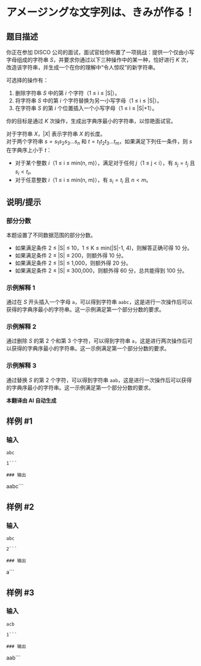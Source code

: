 # アメージングな文字列は、きみが作る！

## 题目描述

你正在参加 DISCO 公司的面试，面试官给你布置了一项挑战：提供一个仅由小写字母组成的字符串 $S$，并要求你通过以下三种操作中的某一种，恰好进行 $K$ 次，改造该字符串，并生成一个在你的理解中“令人惊叹”的新字符串。

可选择的操作有：

1. 删除字符串 $S$ 中的第 $i$ 个字符（1 ≤ i ≤ |S|）。
2. 将字符串 $S$ 中的第 $i$ 个字符替换为另一小写字母（1 ≤ i ≤ |S|）。
3. 在字符串 $S$ 的第 $i$ 个位置插入一个小写字母（1 ≤ i ≤ |S|+1）。

你的目标是通过 $K$ 次操作，生成出字典序最小的字符串，以惊艳面试官。

对于字符串 $X$，$|X|$ 表示字符串 $X$ 的长度。  
对于两个字符串 $s = s_1s_2s_3\ldots s_n$ 和 $t = t_1t_2t_3\ldots t_m$，如果满足下列任一条件，则 $s$ 在字典序上小于 $t$：

- 对于某个整数 $i$（1 ≤ i ≤ min(n, m)），满足对于任何 $j$（1 ≤ j < i），有 $s_j = t_j$ 且 $s_i < t_i$。
- 对于任意整数 $i$（1 ≤ i ≤ min(n, m)），有 $s_i = t_i$ 且 $n < m$。

## 说明/提示

### 部分分数

本题设置了不同数据范围的部分分数。

- 如果满足条件 2 ≤ |S| ≤ 10，1 ≤ K ≤ min(|S|-1, 4)，则解答正确可得 10 分。
- 如果满足条件 2 ≤ |S| ≤ 200，则额外得 10 分。
- 如果满足条件 2 ≤ |S| ≤ 1,000，则额外得 20 分。
- 如果满足条件 2 ≤ |S| ≤ 300,000，则额外得 60 分，总共能得到 100 分。

### 示例解释 1
通过在 $S$ 开头插入一个字母 `a`，可以得到字符串 `aabc`，这是进行一次操作后可以获得的字典序最小的字符串。这一示例满足第一个部分分数的要求。

### 示例解释 2
通过删除 $S$ 的第 2 个和第 3 个字符，可以得到字符串 `a`，这是进行两次操作后可以获得的字典序最小的字符串。这一示例满足第一个部分分数的要求。

### 示例解释 3
通过替换 $S$ 的第 2 个字符，可以得到字符串 `aab`，这是进行一次操作后可以获得的字典序最小的字符串。这一示例满足第一个部分分数的要求。

 **本翻译由 AI 自动生成**

## 样例 #1

### 输入

```
abc
1```

### 输出

```
aabc```

## 样例 #2

### 输入

```
abc
2```

### 输出

```
a```

## 样例 #3

### 输入

```
acb
1```

### 输出

```
aab```

